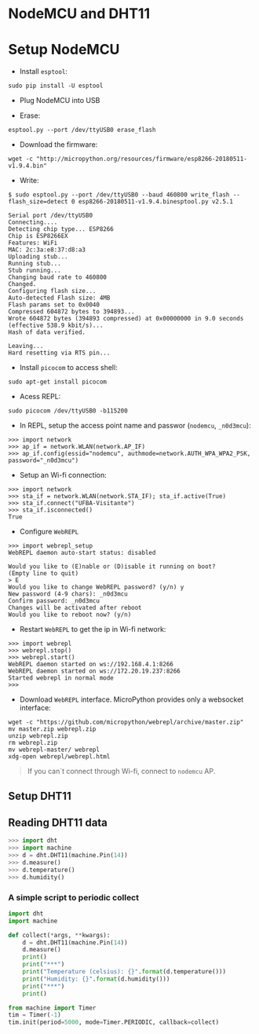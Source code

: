 # NodeMCU and DHT11

# Setup NodeMCU

* Install `esptool`:

```shell
sudo pip install -U esptool
```

* Plug NodeMCU into USB

* Erase:

```shell
esptool.py --port /dev/ttyUSB0 erase_flash
```

* Download the firmware:

```shell
wget -c "http://micropython.org/resources/firmware/esp8266-20180511-v1.9.4.bin"
```

* Write:

```shell
$ sudo esptool.py --port /dev/ttyUSB0 --baud 460800 write_flash --flash_size=detect 0 esp8266-20180511-v1.9.4.binesptool.py v2.5.1

Serial port /dev/ttyUSB0
Connecting....
Detecting chip type... ESP8266
Chip is ESP8266EX
Features: WiFi
MAC: 2c:3a:e8:37:d8:a3
Uploading stub...
Running stub...
Stub running...
Changing baud rate to 460800
Changed.
Configuring flash size...
Auto-detected Flash size: 4MB
Flash params set to 0x0040
Compressed 604872 bytes to 394893...
Wrote 604872 bytes (394893 compressed) at 0x00000000 in 9.0 seconds (effective 538.9 kbit/s)...
Hash of data verified.

Leaving...
Hard resetting via RTS pin...
```

* Install `picocom` to access shell:

```
sudo apt-get install picocom
```

* Acess REPL:

```shell
sudo picocom /dev/ttyUSB0 -b115200
```

* In REPL, setup the access point name and passwor (`nodemcu`, `_n0d3mcu`):

```shell
>>> import network
>>> ap_if = network.WLAN(network.AP_IF)
>>> ap_if.config(essid="nodemcu", authmode=network.AUTH_WPA_WPA2_PSK, password="_n0d3mcu")
```

* Setup an Wi-fi connection:

```shell
>>> import network
>>> sta_if = network.WLAN(network.STA_IF); sta_if.active(True)
>>> sta_if.connect("UFBA-Visitante")
>>> sta_if.isconnected()
True
```

* Configure `WebREPL` 

```shell
>>> import webrepl_setup
WebREPL daemon auto-start status: disabled

Would you like to (E)nable or (D)isable it running on boot?
(Empty line to quit)
> E
Would you like to change WebREPL password? (y/n) y
New password (4-9 chars): _n0d3mcu
Confirm password: _n0d3mcu
Changes will be activated after reboot
Would you like to reboot now? (y/n) 
```

* Restart `WebREPL` to get the ip in Wi-fi network:

```shell
>>> import webrepl
>>> webrepl.stop()
>>> webrepl.start()
WebREPL daemon started on ws://192.168.4.1:8266
WebREPL daemon started on ws://172.20.19.237:8266
Started webrepl in normal mode
>>> 
```

* Download `WebREPL` interface. MicroPython provides only a websocket interface:

```shell
wget -c "https://github.com/micropython/webrepl/archive/master.zip"
mv master.zip webrepl.zip
unzip webrepl.zip
rm webrepl.zip
mv webrepl-master/ webrepl
xdg-open webrepl/webrepl.html
```

> If you can´t connect through Wi-fi, connect to `nodemcu` AP.

## Setup DHT11


## Reading DHT11 data

```python
>>> import dht
>>> import machine
>>> d = dht.DHT11(machine.Pin(14))
>>> d.measure()
>>> d.temperature()
>>> d.humidity()
``` 

### A simple script to periodic collect

```python
import dht
import machine

def collect(*args, **kwargs):
    d = dht.DHT11(machine.Pin(14))
    d.measure()
    print()
    print("***")
    print("Temperature (celsius): {}".format(d.temperature()))
    print("Humidity: {}".format(d.humidity()))
    print("***")
    print()

from machine import Timer
tim = Timer(-1)
tim.init(period=5000, mode=Timer.PERIODIC, callback=collect)
```
